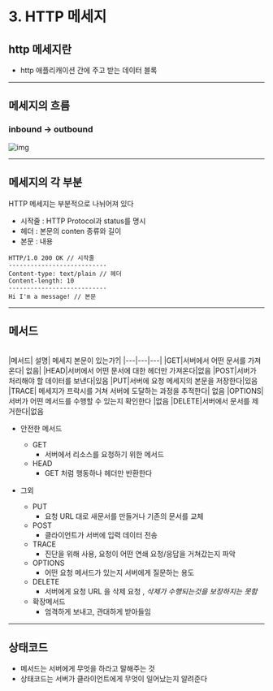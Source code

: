 # 3. HTTP 메세지

## http 메세지란

- http 애플리캐이션 간에 주고 받는 데이터 블록

---

## 메세지의 흐름

### inbound -> outbound

![img](https://img1.daumcdn.net/thumb/R1280x0/?scode=mtistory2&fname=https%3A%2F%2Fblog.kakaocdn.net%2Fdn%2FzpDtF%2FbtrsY8vODnF%2FE3skgCgAMBITrExBNan9RK%2Fimg.png)

---

## 메세지의 각 부분

HTTP 메세지는 부분적으로 나뉘어져 있다
- 시작줄 : HTTP Protocol과 status를 명시
- 헤더 : 본문의 conten 종류와 길이
- 본문 : 내용

```
HTTP/1.0 200 OK // 시작줄
---------------------------
Content-type: text/plain // 헤더
Content-length: 10
---------------------------
Hi I'm a message! // 본문

```
---

## 메서드


<br>
|메서드| 설명|	메세지 본문이 있는가?|
|---|---|---|
|GET|서버에서 어떤 문서를 가져온다|	없음|
|HEAD|서버에서 어떤 문서에 대한 헤더만 가져온다|없음
|POST|서버가 처리해야 할 데이터를 보낸다|있음
|PUT|서버에 요청 메세지의 본문을 저장한다|있음
|TRACE|	메세지가 프락시를 거쳐 서버에 도달하는 과정을 추적한다|	없음
|OPTIONS|서버가 어떤 메서드를 수행할 수 있는지 확인한다	|없음
|DELETE|서버에서 문서를 제거한다|없음

  
- 안전한 메서드
  - GET
    - 서버에서 리소스를 요청하기 위한 메서드
  - HEAD
    - GET 처럼 행동하나 헤더만 반환한다


- 그외
  - PUT
    - 요청 URL 대로 새문서를 만들거나 기존의 문서를 교체
  - POST
    - 클라이언트가 서버에 입력 데이터 전송
  - TRACE
    - 진단을 위해 사용, 요청이 어떤 연쇄 요청/응답을 거쳐갔는지 파악
  - OPTIONS
    - 어떤 요청 메서드가 있는지 서버에게 질문하는 용도
  - DELETE
    - 서버에게 요청 URL 을 삭제 요청 , *삭제가 수행되는것을 보장하지는 못함*
  - 확장메서드
    - 엄격하게 보내고, 관대하게 받아들임

---
## 상태코드

- 메서드는 서버에게 무엇을 하라고 말해주는 것
- 상태코드는 서버가 클라이언트에게 무엇이 일어났는지 알려준다






